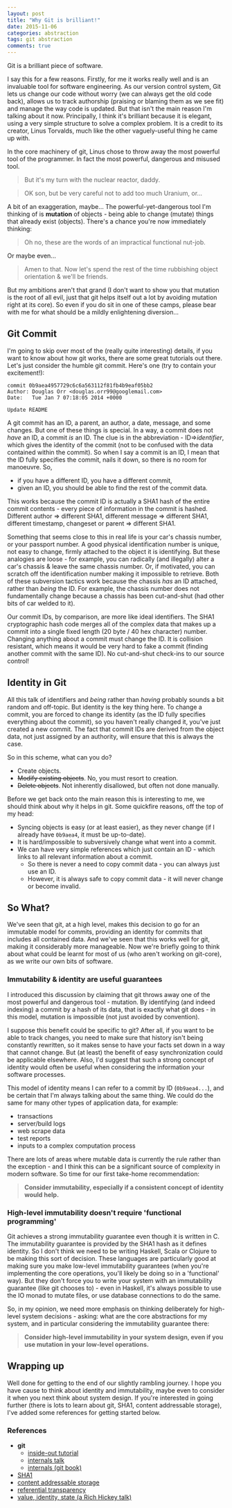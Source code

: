 ```yaml
---
layout: post
title: "Why Git is brilliant!"
date: 2015-11-06
categories: abstraction
tags: git abstraction
comments: true
---
```


Git is a brilliant piece of software.

I say this for a few reasons. Firstly, for me it works really well and is an invaluable tool for software engineering. As our version control system, Git lets us change our code without worry (we can always get the old code back), allows us to track authorship (praising or blaming them as we see fit) and manage the way code is updated. But that isn't the main reason I'm talking about it now. Principally, I think it's brilliant because it is elegant, using a very simple structure to solve a complex problem. It is a credit to its creator, Linus Torvalds, much like the other vaguely-useful thing he came up with.

In the core machinery of git, Linus chose to throw away the most powerful tool of the programmer. In fact the most powerful, dangerous and misused tool.

> But it's my turn with the nuclear reactor, daddy.

> OK son, but be very careful not to add too much Uranium, or...

A bit of an exaggeration, maybe... The powerful-yet-dangerous tool I'm thinking of is **mutation** of objects - being able to change (mutate) things that already exist (objects). There's a chance you're now immediately thinking:

> Oh no, these are the words of an impractical functional nut-job.

Or maybe even...

> Amen to that. Now let's spend the rest of the time rubbishing object orientation & we'll be friends.

But my ambitions aren't that grand (I don't want to show you that mutation is the root of all evil, just that git helps itself out a lot by avoiding mutation right at its core). So even if you do sit in one of these camps, please bear with me for what should be a mildly enlightening diversion...

## Git Commit

I'm going to skip over most of the (really quite interesting) details, if you want to know about how git works, there are some great tutorials out there. Let's just consider the humble git commit. Here's one (try to contain your excitement!):

    commit 0b9aea4957729c6c6a563112f81fb4b9eaf05bb2
    Author: Douglas Orr <douglas.orr99@googlemail.com>
    Date:   Tue Jan 7 07:18:05 2014 +0000

    Update README

A git commit has an ID, a parent, an author, a date, message, and some changes. But one of these things is special. In a way, a commit does not _have_ an ID, a commit _is_ an ID. The clue is in the abbreviation - ID=>_identifier_, which gives the identity of the commit (not to be confused with the data contained within the commit). So when I say a commit is an ID, I mean that the ID fully specifies the commit, nails it down, so there is no room for manoeuvre. So,

 - if you have a different ID, you have a different commit,
 - given an ID, you should be able to find the rest of the commit data.

This works because the commit ID is actually a SHA1 hash of the entire commit contents - every piece of information in the commit is hashed. Different author => different SHA1, different message => different SHA1, different timestamp, changeset or parent => different SHA1.

Something that seems close to this in real life is your car's chassis number, or your passport number. A good physical identification number is unique, not easy to change, firmly attached to the object it is identifying. But these analogies are loose - for example, you can radically (and illegally) alter a car's chassis & leave the same chassis number. Or, if motivated, you can scratch off the identification number making it impossible to retrieve. Both of these subversion tactics work because the chassis _has_ an ID attached, rather than _being_ the ID. For example, the chassis number does not fundamentally change because a chassis has been cut-and-shut (had other bits of car welded to it).

Our commit IDs, by comparison, are more like ideal identifiers. The SHA1 cryptographic hash code merges all of the complex data that makes up a commit into a single fixed length (20 byte / 40 hex character) number. Changing anything about a commit must change the ID. It is collision resistant, which means it would be very hard to fake a commit (finding another commit with the same ID). No cut-and-shut check-ins to our source control!

## Identity in Git

All this talk of identifiers and _being_ rather than _having_ probably sounds a bit random and off-topic. But identity is the key thing here. To change a commit, you are forced to change its identity (as the ID fully specifies everything about the commit), so you haven't really changed it, you've just created a new commit. The fact that commit IDs are derived from the object data, not just assigned by an authority, will ensure that this is always the case.

So in this scheme, what can you do?

 - Create objects.
 - <del>Modify existing objects</del>. No, you must resort to creation.
 - <del>Delete objects</del>. Not inherently disallowed, but often not done manually.

Before we get back onto the main reason this is interesting to me, we should think about why it helps in git. Some quickfire reasons, off the top of my head:

 - Syncing objects is easy (or at least easier), as they never change (if I already have `0b9aea4`, it must be up-to-date).
 - It is hard/impossible to subversively change what went into a commit.
 - We can have very simple references which just contain an ID - which links to all relevant information about a commit.
   - So there is never a need to copy commit data - you can always just use an ID.
   - However, it is always safe to copy commit data - it will never change or become invalid.

## So What?

We've seen that git, at a high level, makes this decision to go for an immutable model for commits, providing an identity for commits that includes all contained data. And we've seen that this works well for git, making it considerably more manageable. Now we're briefly going to think about what could be learnt for most of us (who aren't working on git-core), as we write our own bits of software.

### Immutability & identity are useful guarantees

I introduced this discussion by claiming that git throws away one of the most powerful and dangerous tool - mutation. By identifying (and indeed indexing) a commit by a hash of its data, that is exactly what git does - in this model, mutation is impossible (not just avoided by convention).

I suppose this benefit could be specific to git? After all, if you want to be able to track changes, you need to make sure that history isn't being constantly rewritten, so it makes sense to have your facts set down in a way that cannot change. But (at least) the benefit of easy synchronization could be applicable elsewhere. Also, I'd suggest that such a strong concept of identity would often be useful when considering the information your software processes.

This model of identity means I can refer to a commit by ID (`0b9aea4...`), and be certain that I'm always talking about the same thing. We could do the same for many other types of application data, for example:

 - transactions
 - server/build logs
 - web scrape data
 - test reports
 - inputs to a complex computation process

There are lots of areas where mutable data is currently the rule rather than the exception - and I think this can be a significant source of complexity in modern software. So time for our first take-home recommendation:

> **Consider immutability, especially if a consistent concept of identity would help.**

### High-level immutability doesn't require 'functional programming'

Git achieves a strong immutability guarantee even though it is written in C. The immutability guarantee is provided by the SHA1 hash as it defines identity. So I don't think we need to be writing Haskell, Scala or Clojure to be making this sort of decision. These languages are particularly good at making sure you make low-level immutability guarantees (when you're implementing the core operations, you'll likely be doing so in a 'functional' way). But they don't force you to write your system with an immutability guarantee (like git chooses to) - even in Haskell, it's always possible to use the IO monad to mutate files, or use database connections to do the same.

So, in my opinion, we need more emphasis on thinking deliberately for high-level system decisions - asking: what are the core abstractions for my system, and in particular considering the immutability guarantee there:

> **Consider high-level immutability in your system design, even if you use mutation in your low-level operations.**

## Wrapping up

Well done for getting to the end of our slightly rambling journey. I hope you have cause to think about identity and immutability, maybe even to consider it when you next think about system design. If you're interested in going further (there is lots to learn about git, SHA1, content addressable storage), I've added some references for getting started below.

### References

 - **git**
   - [inside-out tutorial](http://maryrosecook.com/blog/post/git-from-the-inside-out)
   - [internals talk](https://www.youtube.com/watch?v=ig5E8CcdM9g)
   - [internals (git book)](https://git-scm.com/book/en/v2/Git-Internals-Git-Objects)
 - [SHA1](https://en.wikipedia.org/wiki/SHA-1)
 - [content addressable storage](https://en.wikipedia.org/wiki/Content-addressable_storage)
 - [referential transparency](http://stackoverflow.com/questions/210835/what-is-referential-transparency)
 - [value, identity, state (a Rich Hickey talk)](http://www.infoq.com/presentations/Value-Identity-State-Rich-Hickey)
